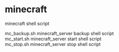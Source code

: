 # minecraft
minecraft shell script

mc_backup.sh    minecraft_server backup shell script<br />
mc_start.sh	minecraft_server start shell script<br />
mc_stop.sh	minecraft_server stop shell script<br />
